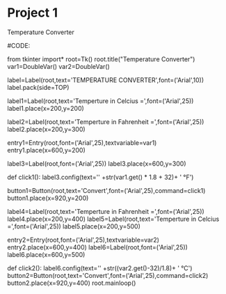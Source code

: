 # Project 1
Temperature Converter

#CODE:

from tkinter import*
root=Tk()
root.title("Temperature Converter")
var1=DoubleVar()
var2=DoubleVar()

label=Label(root,text='TEMPERATURE CONVERTER',font=('Arial',10))
label.pack(side=TOP)

label1=Label(root,text='Temperture in Celcius =',font=('Arial',25))
label1.place(x=200,y=200)

label2=Label(root,text='Temperture in Fahrenheit =',font=('Arial',25))
label2.place(x=200,y=300)

entry1=Entry(root,font=('Arial',25),textvariable=var1)
entry1.place(x=600,y=200)

label3=Label(root,font=('Arial',25))
label3.place(x=600,y=300)

def click1():
        label3.config(text='' +str(var1.get() * 1.8 +    32)+ ' °F')

button1=Button(root,text='Convert',font=('Arial',25),command=click1)
button1.place(x=920,y=200)

label4=Label(root,text='Temperture in Fahrenheit =',font=('Arial',25))
label4.place(x=200,y=400)
label5=Label(root,text='Temperture in Celcius =',font=('Arial',25))
label5.place(x=200,y=500)

entry2=Entry(root,font=('Arial',25),textvariable=var2)
entry2.place(x=600,y=400)
label6=Label(root,font=('Arial',25))
label6.place(x=600,y=500)

def click2():
        label6.config(text='' +str((var2.get()-32)/1.8)+ ' °C')
button2=Button(root,text='Convert',font=('Arial',25),command=click2)
button2.place(x=920,y=400)
root.mainloop()


